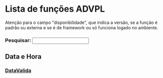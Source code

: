 # Lista de funções ADVPL

Atenção para o campo "disponibilidade", que indica a versão, se a função é padrão ou externa e se é de framework ou só funciona logado no ambiente.

### Pesquisar: <input type='text'/>

## Data e Hora

### [DataValida](./datavalida.md)